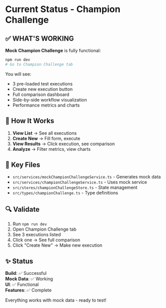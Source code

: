 # Current Status - Champion Challenge

## ✅ WHAT'S WORKING

**Mock Champion Challenge** is fully functional:

```bash
npm run dev
# Go to Champion Challenge tab
```

You will see:
- 3 pre-loaded test executions
- Create new execution button
- Full comparison dashboard
- Side-by-side workflow visualization
- Performance metrics and charts

## 🎯 How It Works

1. **View List** → See all executions
2. **Create New** → Fill form, execute  
3. **View Results** → Click execution, see comparison
4. **Analyze** → Filter metrics, view charts

## 📁 Key Files

- `src/services/mockChampionChallengeService.ts` - Generates mock data
- `src/services/championChallengeService.ts` - Uses mock service
- `src/stores/championChallengeStore.ts` - State management
- `src/types/championChallenge.ts` - Type definitions

## 🔍 Validate

1. Run `npm run dev`
2. Open Champion Challenge tab
3. See 3 executions listed
4. Click one → See full comparison
5. Click "Create New" → Make new execution

## ✨ Status

**Build**: ✅ Successful  
**Mock Data**: ✅ Working  
**UI**: ✅ Functional  
**Features**: ✅ Complete

Everything works with mock data - ready to test!
